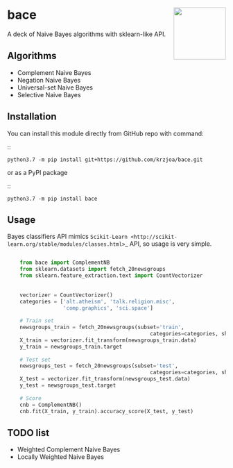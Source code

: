 # bace <img src="https://raw.githubusercontent.com/krzjoa/bace/master/img/logo1.png" align="right" width = "120px"/>

A deck of Naive Bayes algorithms with sklearn-like API.


## Algorithms


* Complement Naive Bayes
* Negation Naive Bayes
* Universal-set Naive Bayes
* Selective Naive Bayes

## Installation

You can install this module directly from GitHub repo with command:

::

    python3.7 -m pip install git+https://github.com/krzjoa/bace.git

or as a PyPI package

::

    python3.7 -m pip install bace


## Usage

Bayes classifiers API mimics `Scikit-Learn <http://scikit-learn.org/stable/modules/classes.html>`_ API, so usage is very simple.


```` python

    from bace import ComplementNB
    from sklearn.datasets import fetch_20newsgroups
    from sklearn.feature_extraction.text import CountVectorizer
    
    
    vectorizer = CountVectorizer()
    categories = ['alt.atheism', 'talk.religion.misc',
                  'comp.graphics', 'sci.space']
    
    # Train set
    newsgroups_train = fetch_20newsgroups(subset='train',
                                              categories=categories, shuffle=True)
    X_train = vectorizer.fit_transform(newsgroups_train.data)
    y_train = newsgroups_train.target
    
    # Test set
    newsgroups_test = fetch_20newsgroups(subset='test',
                                              categories=categories, shuffle=True)
    X_test = vectorizer.fit_transform(newsgroups_test.data)
    y_test = newsgroups_test.target
    
    # Score 
    cnb = ComplementNB()
    cnb.fit(X_train, y_train).accuracy_score(X_test, y_test)

````


## TODO list

* Weighted Complement Naive Bayes
* Locally Weighted Naive Bayes



